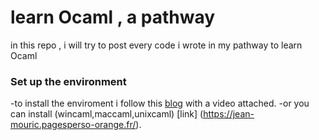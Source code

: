 # learn Ocaml , a pathway 

in this repo , i will try to post every code i wrote in my pathway to learn Ocaml  

### Set up the environment 

-to install the enviroment i follow this [blog](https://titiandragomir.wordpress.com/2017/09/27/instalarea-ocaml-si-visual-studio-code) with a video attached.
-or you can install (wincaml,maccaml,unixcaml) [link] (https://jean-mouric.pagesperso-orange.fr/).


